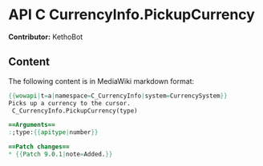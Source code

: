 # API C CurrencyInfo.PickupCurrency

**Contributor:** KethoBot

## Content

The following content is in MediaWiki markdown format:

```mediawiki
{{wowapi|t=a|namespace=C_CurrencyInfo|system=CurrencySystem}}
Picks up a currency to the cursor.
 C_CurrencyInfo.PickupCurrency(type)

==Arguments==
:;type:{{apitype|number}}

==Patch changes==
* {{Patch 9.0.1|note=Added.}}
```